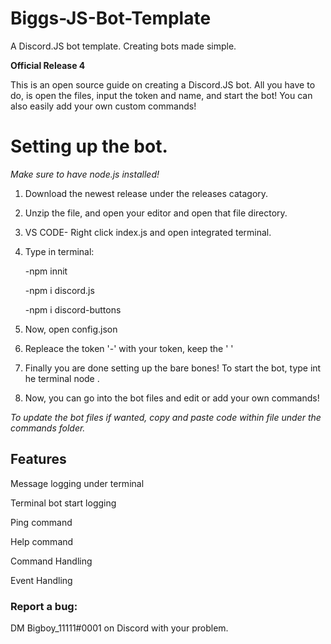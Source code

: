 # Biggs-JS-Bot-Template
A Discord.JS bot template.
Creating bots made simple.

**Official Release 4**


This is an open source guide on creating a Discord.JS bot. All you have to do, is open the files, input the token and name, and start the bot! You can also easily add your own custom commands!

# Setting up the bot.

*Make sure to have node.js installed!*

1. Download the newest release under the releases catagory.
2. Unzip the file, and open your editor and open that file directory.
3. VS CODE- Right click index.js and open integrated terminal.
4. Type in terminal:


     -npm innit
     
     
     -npm i discord.js
     
     
     -npm i discord-buttons
     
     
5. Now, open config.json
6. Repleace the token '-' with your token, keep the ' '
7. Finally you are done setting up the bare bones! To start the bot, type int he terminal node .
8. Now, you can go into the bot files and edit or add your own commands!

*To update the bot files if wanted, copy and paste code within file under the commands folder.*

## Features
Message logging under terminal

Terminal bot start logging

Ping command

Help command

Command Handling

Event Handling


### Report a bug:
DM Bigboy_11111#0001 on Discord with your problem.
